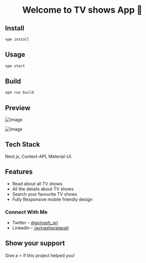 <h1 align="center">Welcome to TV shows App 👋</h1>
<p>
</p>

## Install

```sh
npm install
```
## Usage

```sh
npm start
```
## Build

```sh
npm run build
```

## Preview
![image](https://user-images.githubusercontent.com/76595361/184506106-513d938f-d156-459b-8003-3ee8e59aac6e.png)

![image](https://user-images.githubusercontent.com/76595361/184506092-bf344815-8a6c-44fa-baf6-2201f661ab98.png)




## Tech Stack
Next.js, Context-API, Material-UI.

## Features
- Read about all TV shows
- All the details about TV shows
- Search your favourite TV shows
- Fully Responsive mobile friendly design

### Connect With Me
- Twitter – [@avinash_prj](https://twitter.com/avinash_prj)
- LinkedIn – [/avinashprajapati](https://www.linkedin.com/in/avinashprajapati914/)

## Show your support

Give a ⭐️ if this project helped you!
